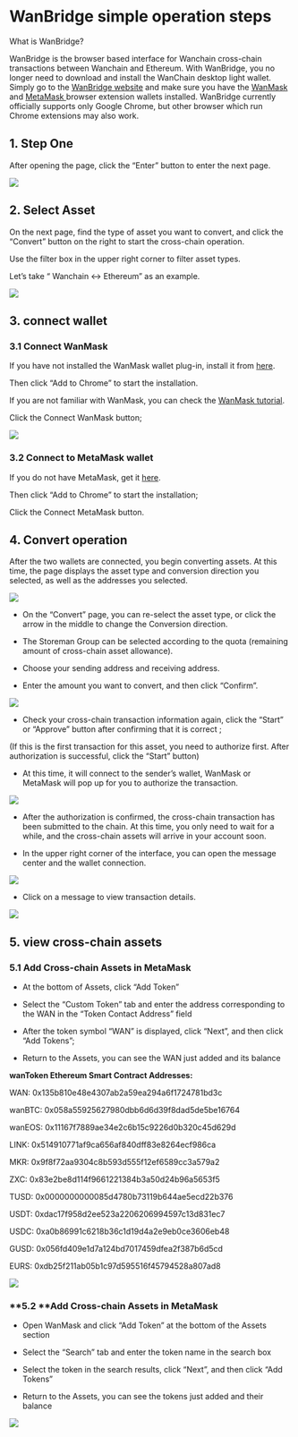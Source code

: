 # WanBridge simple operation steps

What is WanBridge?

WanBridge is the browser based interface for Wanchain cross-chain transactions between Wanchain and Ethereum. With WanBridge, you no longer need to download and install the WanChain desktop light wallet. Simply go to the [WanBridge website](https://bridge.wanchain.org) and make sure you have the [WanMask](https://chrome.google.com/webstore/detail/wanmask/omnkcjdohbnjfjmlaiboojplahajnenj) and [MetaMask ](https://metamask.io/)browser extension wallets installed. WanBridge currently officially supports only Google Chrome, but other browser which run Chrome extensions may also work.

## **1. Step One**

After opening the page, click the “Enter” button to enter the next page.

![](https://cdn-images-1.medium.com/max/2000/1*VcZb_gLts85wOMB9JOwhow.png)

## **2. Select Asset**

On the next page, find the type of asset you want to convert, and click the “Convert” button on the right to start the cross-chain operation.

Use the filter box in the upper right corner to filter asset types.

Let’s take “ Wanchain <-> Ethereum” as an example.

![](https://cdn-images-1.medium.com/max/2000/1*AfUAXJqR4poNn5HEkAEiXg.png)

## **3. connect wallet**

### **3.1 Connect WanMask**

If you have not installed the WanMask wallet plug-in, install it from [here](https://chrome.google.com/webstore/detail/wanmask/omnkcjdohbnjfjmlaiboojplahajnenj).

Then click “Add to Chrome” to start the installation.

If you are not familiar with WanMask, you can check the [WanMask tutorial](https://www.yuque.com/wanchain/help/gqugqd).

Click the Connect WanMask button;

![](https://cdn-images-1.medium.com/max/2000/1*LTa78g9RL_2zEmTYnOydjg.png)

### **3.2 Connect to MetaMask wallet**

If you do not have MetaMask, get it [here](https://chrome.google.com/webstore/detail/metamask/nkbihfbeogaeaoehlefnkodbefgpgknn).

Then click “Add to Chrome” to start the installation;

Click the Connect MetaMask button.

## **4. Convert operation**

After the two wallets are connected, you begin converting assets. At this time, the page displays the asset type and conversion direction you selected, as well as the addresses you selected.

![](https://cdn-images-1.medium.com/max/2000/1*KRN_MDTZiz8Kwbfdi4nvFQ.png)

* On the “Convert” page, you can re-select the asset type, or click the arrow in the middle to change the Conversion direction.

* The Storeman Group can be selected according to the quota (remaining amount of cross-chain asset allowance).

* Choose your sending address and receiving address.

* Enter the amount you want to convert, and then click “Confirm”.

![](https://cdn-images-1.medium.com/max/2000/1*0KePtvjZBYfrjn0mm4IuDQ.png)

* Check your cross-chain transaction information again, click the “Start” or “Approve” button after confirming that it is correct ;

(If this is the first transaction for this asset, you need to authorize first. After authorization is successful, click the “Start” button)

* At this time, it will connect to the sender’s wallet, WanMask or MetaMask will pop up for you to authorize the transaction.

![](https://cdn-images-1.medium.com/max/2000/1*1lOgJg-kYxMA6IccifRrPw.png)

* After the authorization is confirmed, the cross-chain transaction has been submitted to the chain. At this time, you only need to wait for a while, and the cross-chain assets will arrive in your account soon.

* In the upper right corner of the interface, you can open the message center and the wallet connection.

![](https://cdn-images-1.medium.com/max/2000/1*udOeCtOiCa7VrC0CNOZ-eQ.png)

* Click on a message to view transaction details.

![](https://cdn-images-1.medium.com/max/2000/1*CgL33h5BvVqHuvfKtwcwNw.png)

## **5. view cross-chain assets**

### **5.1 Add Cross-chain Assets in MetaMask**

* At the bottom of Assets, click “Add Token”

* Select the “Custom Token” tab and enter the address corresponding to the WAN in the “Token Contact Address” field

* After the token symbol “WAN” is displayed, click “Next”, and then click “Add Tokens”;

* Return to the Assets, you can see the WAN just added and its balance

**wanToken Ethereum Smart Contract Addresses:**

WAN: 0x135b810e48e4307ab2a59ea294a6f1724781bd3c

wanBTC: 0x058a55925627980dbb6d6d39f8dad5de5be16764

wanEOS: 0x11167f7889ae34e2c6b15c9226d0b320c45d629d

LINK: 0x514910771af9ca656af840dff83e8264ecf986ca

MKR: 0x9f8f72aa9304c8b593d555f12ef6589cc3a579a2

ZXC: 0x83e2be8d114f9661221384b3a50d24b96a5653f5

TUSD: 0x0000000000085d4780b73119b644ae5ecd22b376

USDT: 0xdac17f958d2ee523a2206206994597c13d831ec7

USDC: 0xa0b86991c6218b36c1d19d4a2e9eb0ce3606eb48

GUSD: 0x056fd409e1d7a124bd7017459dfea2f387b6d5cd

EURS: 0xdb25f211ab05b1c97d595516f45794528a807ad8

![](https://cdn-images-1.medium.com/max/2000/1*TyuBlTl5ifNraE9ExYxJAQ.png)

### **5.2 **Add Cross-chain Assets in MetaMask

* Open WanMask and click “Add Token” at the bottom of the Assets section

* Select the “Search” tab and enter the token name in the search box

* Select the token in the search results, click “Next”, and then click “Add Tokens”

* Return to the Assets, you can see the tokens just added and their balance

![](https://cdn-images-1.medium.com/max/2000/0*lq-jv5q_L-OZKrhU.png)
